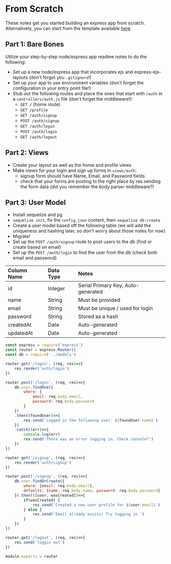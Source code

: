 # From Scratch

These notes get you started building an express app from scratch. Alternatively, you can start from the template available [here](https://gawdiseattle.gitbook.io/wdi/05-node-express/express-auth/practice).

## Part 1: Bare Bones

Utilize your step-by-step node/express app readme notes to do the following:

* Set up a new node/express app that incorporates ejs and express-ejs-layouts \(don't forgot you `.gitignore`!\)
* Set up your app to use environment variables \(don't forget the configuration in your entry point file!\)
* Stub out the following routes and place the ones that start with `/auth` in a `controllers/auth.js` file \(don't forget the middleware!\):
  * `GET /` \(home route\)
  * `GET /profile`
  * `GET /auth/signup`
  * `POST /auth/signup`
  * `GET /auth/login`
  * `POST /auth/login`
  * `GET /auth/logout`

## Part 2: Views

* Create your layout as well as the home and profile views
* Make views for your login and sign up forms in `views/auth`:
  * signup form should have Name, Email, and Password fields
  * check that your forms are posting to the right place by res.sending the form data \(did you remember the body parser middleware?\)

## Part 3: User Model

* Install sequelize and pg
* `sequelize init`, fix the `config.json` content, then `sequelize db:create`
* Create a user model based off the following table \(we will add the uniqueness and hashing later, so don't worry about those notes for now\)
* Migrate!
* Set up the `POST /auth/signup` route to post users to the db \(find or create based on email\)
* Set up the `POST /auth/login` to find the user from the db \(check both email and password\)

| Column Name | Data Type | Notes |
| :--- | :--- | :--- |
| id | Integer | Serial Primary Key, Auto-generated |
| name | String | Must be provided |
| email | String | Must be unique / used for login |
| password | String | Stored as a hash |
| createdAt | Date | Auto-generated |
| updatedAt | Date | Auto-generated |

```javascript
const express = require('express')
const router = express.Router()
const db = require('../models')

router.get('/login', (req, res)=>{
    res.render('auth/login')
})

router.post('/login', (req, res)=>{
    db.user.findOne({
        where: {
            email: req.body.email,
            password: req.body.password
        }
    })
    .then((foundUser)=>{
        res.send(`Logged in the following user: ${foundUser.name}`)
    })
    .catch((err)=>{
        console.log(err)
        res.send('There was an error logging in. Check console?')
    })
})

router.get('/signup', (req, res)=>{
    res.render('auth/signup')
})

router.post('/signup', (req, res)=>{
    db.user.findOrCreate({
        where: {email: req.body.email},
        defaults: {name: req.body.name, password: req.body.password}
    }).then(([user, wasCreated])=>{
        if(wasCreated) {
            res.send(`Created a new user profile for ${user.email}`)
        } else {
            res.send('Email already exists! Try logging in.')
        }
    })
})

router.get('/logout', (req, res)=>{
    res.send('loggin out')
})

module.exports = router
```

